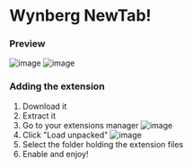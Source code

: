 # Wynberg NewTab!

### Preview
![image](https://user-images.githubusercontent.com/91196395/182693185-ca325891-d3cd-4431-a807-804b217b2df2.png)
![image](https://user-images.githubusercontent.com/91196395/182693299-509a41e7-3662-479c-aad0-b5aa680dff61.png)

### Adding the extension
1. Download it
2. Extract it
3. Go to your extensions manager
![image](https://user-images.githubusercontent.com/91196395/182693902-4b3b4cee-c4ad-497e-bb00-90369c422074.png)
4. Click "Load unpacked"
![image](https://user-images.githubusercontent.com/91196395/182694131-6389963a-add3-4079-b3d7-88081f86463a.png)
5. Select the folder holding the extension files
6. Enable and enjoy!
